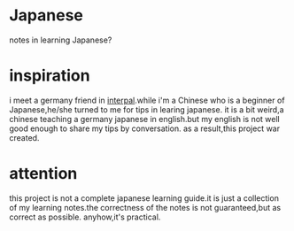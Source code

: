 # Japanese
notes in learning Japanese?

# inspiration
i meet a germany friend in [interpal](https://www.interpals.net).while i'm a Chinese who is a beginner of Japanese,he/she turned to me for tips in learing japanese. it is a bit weird,a chinese teaching a  germany japanese in english.but my english is not well good enough to share my tips by conversation. as a result,this project war created.


# attention
this project is not a complete japanese learning guide.it is just a collection of my learning notes.the correctness of the notes is not guaranteed,but as correct as possible.
anyhow,it's practical.